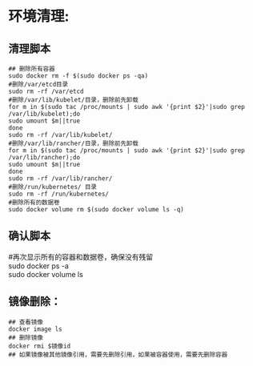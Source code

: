 # 环境清理:
## 清理脚本
```
## 删除所有容器  
sudo docker rm -f $(sudo docker ps -qa)  
#删除/var/etcd目录 
sudo rm -rf /var/etcd
#删除/var/lib/kubelet/目录，删除前先卸载  
for m in $(sudo tac /proc/mounts | sudo awk '{print $2}'|sudo grep /var/lib/kubelet);do  
sudo umount $m||true  
done  
sudo rm -rf /var/lib/kubelet/  
#删除/var/lib/rancher/目录，删除前先卸载  
for m in $(sudo tac /proc/mounts | sudo awk '{print $2}'|sudo grep /var/lib/rancher);do  
sudo umount $m||true  
done  
sudo rm -rf /var/lib/rancher/
#删除/run/kubernetes/ 目录  
sudo rm -rf /run/kubernetes/  
#删除所有的数据卷  
sudo docker volume rm $(sudo docker volume ls -q)  

```

## 确认脚本
  
#再次显示所有的容器和数据卷，确保没有残留  
sudo docker ps -a  
sudo docker volume ls

## 镜像删除：

```
## 查看镜像
docker image ls
## 删除镜像
docker rmi $镜像id
## 如果镜像被其他镜像引用，需要先删除引用，如果被容器使用，需要先删除容器

```
        
    

